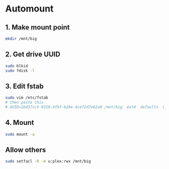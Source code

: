 # Automount

## 1. Make mount point
```bash
mkdir /mnt/big
```

## 2. Get drive UUID
```bash
sudo blkid
sudo fdisk -l
```

## 3. Edit fstab
```bash
sudo vim /etc/fstab
# then paste this
# UUID=1bd37cc5-9310-4fbf-b28e-4cef2d7e62a9 /mnt/big  ext4  defaults  0  2
```

## 4. Mount
```bash
sudo mount -a
```

## Allow others
```bash
sudo setfacl -R -m u:plex:rwx /mnt/big
```
